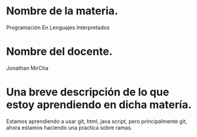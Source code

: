 # Nombre de la materia.
Programación En Lenguajes Interpretados
# Nombre del docente.
Jonathan MirCha
# Una breve descripción de lo que estoy aprendiendo en dicha matería.
Estamos aprendiendo a usar git, html, java script, pero principalmente git, ahora estamos haciendo una practica sobre ramas.
